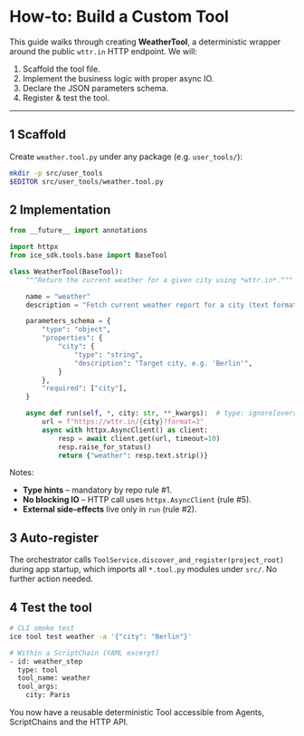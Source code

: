 # How-to: Build a Custom Tool

This guide walks through creating **WeatherTool**, a deterministic wrapper around the public `wttr.in` HTTP endpoint.  We will:

1. Scaffold the tool file.
2. Implement the business logic with proper async IO.
3. Declare the JSON parameters schema.
4. Register & test the tool.

---

## 1  Scaffold

Create `weather.tool.py` under any package (e.g. `user_tools/`):

```bash
mkdir -p src/user_tools
$EDITOR src/user_tools/weather.tool.py
```

## 2  Implementation

```python title="src/user_tools/weather.tool.py"
from __future__ import annotations

import httpx
from ice_sdk.tools.base import BaseTool

class WeatherTool(BaseTool):
    """Return the current weather for a given city using *wttr.in*."""

    name = "weather"
    description = "Fetch current weather report for a city (text format)"

    parameters_schema = {
        "type": "object",
        "properties": {
            "city": {
                "type": "string",
                "description": "Target city, e.g. 'Berlin'",
            }
        },
        "required": ["city"],
    }

    async def run(self, *, city: str, **_kwargs):  # type: ignore[override]
        url = f"https://wttr.in/{city}?format=3"
        async with httpx.AsyncClient() as client:
            resp = await client.get(url, timeout=10)
            resp.raise_for_status()
            return {"weather": resp.text.strip()}
```

Notes:
* **Type hints** – mandatory by repo rule #1.
* **No blocking IO** – HTTP call uses `httpx.AsyncClient` (rule #5).
* **External side-effects** live only in `run` (rule #2).

## 3  Auto-register

The orchestrator calls `ToolService.discover_and_register(project_root)` during app startup, which imports all `*.tool.py` modules under `src/`.  No further action needed.

## 4  Test the tool

```bash
# CLI smoke test
ice tool test weather -a '{"city": "Berlin"}'

# Within a ScriptChain (YAML excerpt)
- id: weather_step
  type: tool
  tool_name: weather
  tool_args:
    city: Paris
```

You now have a reusable deterministic Tool accessible from Agents, ScriptChains and the HTTP API. 